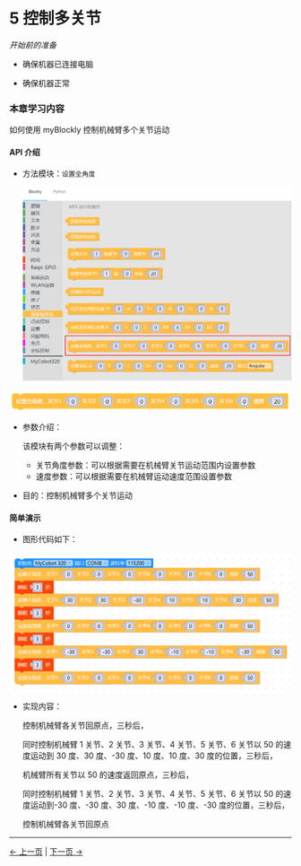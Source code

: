 # 5 控制多关节

<i>开始前的准备</i>

- 确保机器已连接电脑

- 确保机器正常

### 本章学习内容

如何使用 myBlockly 控制机械臂多个关节运动

#### API 介绍

- 方法模块：`设置全角度`

  <img src="./img/case/go_zero_item.png" style="zoom: 50%;" />

<img src="./img/blocks/mid/8.png" />

- 参数介绍：

  该模块有两个参数可以调整：

  - 关节角度参数：可以根据需要在机械臂关节运动范围内设置参数
  - 速度参数：可以根据需要在机械臂运动速度范围设置参数

- 目的：控制机械臂多个关节运动

#### 简单演示

- 图形代码如下：

<img src="./img/case/joints.png" style="zoom: 50%;" />

- 实现内容：

  控制机械臂各关节回原点，三秒后，

  同时控制机械臂 1 关节、2 关节、3 关节、4 关节、5 关节、6 关节以 50 的速度运动到 30 度、30 度、-30 度、10 度、10 度、30 度的位置，三秒后，

  机械臂所有关节以 50 的速度返回原点，三秒后，

  同时控制机械臂 1 关节、2 关节、3 关节、4 关节、5 关节、6 关节以 50 的速度运动到-30 度、-30 度、30 度、-10 度、-10 度、-30 度的位置，三秒后，

  控制机械臂各关节回原点

---

[← 上一页](6-ControlSingleJoint.md) | [下一页 →](8-GripperUse.md)
